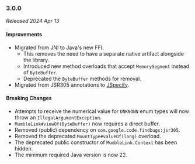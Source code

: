 ### 3.0.0

_Released 2024 Apr 13_

#### Improvements

- Migrated from JNI to Java's new FFI.
    - This removes the need to have a separate native artifact alongside the
      library.
    - Introduced new method overloads that accept `MemorySegment` instead of
      `ByteBuffer`.
    - Deprecated the `ByteBuffer` methods for removal.
- Migrated from JSR305 annotations to [JSpecify](https://jspecify.dev/).

#### Breaking Changes

- Attempts to receive the numerical value for `UNKNOWN` enum types will now
  throw an `IllegalArgumentException`.
- `MumbleLink#viewOf(ByteBuffer)` now requires a direct buffer.
- Removed (public) dependency on `com.google.code.findbugs:jsr305`.
- Removed the deprecated `MountType#valueOf(long)` overload.
- The deprecated public constructor of `MumbleLink.Context` has been hidden.
- The minimum required Java version is now 22.